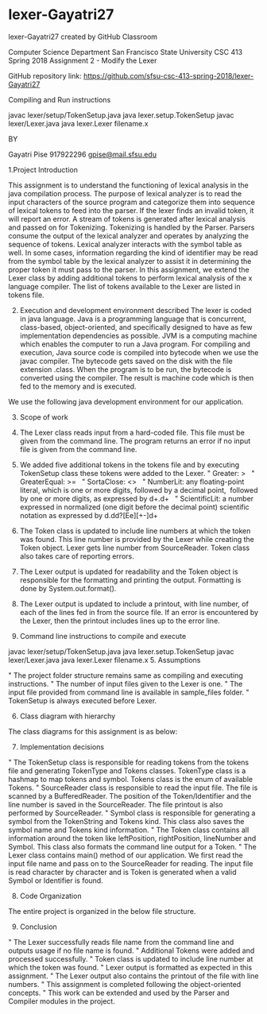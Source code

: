 # lexer-Gayatri27
lexer-Gayatri27 created by GitHub Classroom




Computer Science Department
San Francisco State University
CSC 413  Spring 2018
Assignment 2 - Modify the Lexer


GitHub repository link:
https://github.com/sfsu-csc-413-spring-2018/lexer-Gayatri27



Compiling and Run instructions

javac lexer/setup/TokenSetup.java
java lexer.setup.TokenSetup
javac lexer/Lexer.java
java lexer.Lexer filename.x



BY

Gayatri Pise	917922296	gpise@mail.sfsu.edu









1.Project Introduction

This assignment is to understand the functioning of lexical analysis in the java compilation process. The purpose of lexical analyzer is to read the input characters of the source program and categorize them into sequence of lexical tokens to feed into the parser. If the lexer finds an invalid token, it will report an error. A stream of tokens is generated after lexical analysis and passed on for Tokenizing. Tokenizing is handled by the Parser. Parsers consume the output of the lexical analyzer and operates by analyzing the sequence of tokens. Lexical analyzer interacts with the symbol table as well. In some cases, information regarding the kind of identifier may be read from the symbol table by the lexical analyzer to assist it in determining the proper token it must pass to the parser. 
In this assignment, we extend the Lexer class by adding additional tokens to perform lexical analysis of the x language compiler. The list of tokens available to the Lexer are listed in tokens file.


2. Execution and development environment described 
The lexer is coded in java language. Java is a programming language that is concurrent, class-based, object-oriented, and specifically designed to have as few implementation dependencies as possible. JVM is a computing machine which enables the computer to run a Java program. For compiling and execution, Java source code is compiled into bytecode when we use the javac compiler. The bytecode gets saved on the disk with the file extension .class. When the program is to be run, the bytecode is converted using the compiler. The result is machine code which is then fed to the memory and is executed. 

We use the following java development environment for our application.

 
3. Scope of work
1. The Lexer class reads input from a hard-coded file. This file must be given from the command line. The program returns an error if no input file is given from the command line.
2. We added five additional tokens in the tokens file and by executing TokenSetup class these tokens were added to the Lexer.
"	Greater: >  
"	GreaterEqual: >=  
"	SortaClose: <>  
"	NumberLit: <number> any floating-point literal, which is one or more digits, followed by a decimal point,  followed by one or more digits, as expressed by d+.d+  
"	ScientificLit: <scientific> a number expressed in normalized (one digit before the decimal point) scientific  notation as expressed by d.dd?[Ee][+-]d+  
3. The Token class is updated to include line numbers at which the token was found. This line number is provided by the Lexer while creating the Token object. Lexer gets line number from SourceReader. Token class also takes care of reporting errors.
4. The Lexer output is updated for readability and the Token object is responsible for the formatting and printing the output. Formatting is done by System.out.format().
5. The Lexer output is updated to include a printout, with line number, of each of the lines fed in from the source file. If an error is encountered by the Lexer, then the printout includes lines up to the error line.


4. Command line instructions to compile and execute

javac lexer/setup/TokenSetup.java
java lexer.setup.TokenSetup
javac lexer/Lexer.java
java lexer.Lexer filename.x
5. Assumptions 

"	The project folder structure remains same as compiling and executing instructions.
"	The number of input files given to the Lexer is one. 
"	The input file provided from command line is available in sample_files folder.
"	TokenSetup is always executed before Lexer.





































6. Class diagram with hierarchy


The class diagrams for this assignment is as below:
 




 


7. Implementation decisions

"	The TokenSetup class is responsible for reading tokens from the tokens file and generating TokenType and Tokens classes. TokenType class is a hashmap to map tokens and symbol. Tokens class is the enum of available Tokens.
"	SourceReader class is responsible to read the input file. The file is scanned by a BufferedReader. The position of the Token/Identifier and the line number is saved in the SourceReader. The file printout is also performed by SourceReader.
"	Symbol class is responsible for generating a symbol from the TokenString and Tokens kind. This class also saves the symbol name and Tokens kind information.
"	The Token class contains all information around the token like leftPosition, rightPosition, lineNumber and Symbol. This class also formats the command line output for a Token.
"	The Lexer class contains main() method of our application. We first read the input file name and pass on to the SourceReader for reading. The input file is read character by character and is Token is generated when a valid Symbol or Identifier is found. 

























8. Code Organization

The entire project is organized in the below file structure.
 
9. Conclusion

"	The Lexer successfully reads file name from the command line and outputs usage if no file name is found.
"	Additional Tokens were added and processed successfully.
"	Token class is updated to include line number at which the token was found.
"	Lexer output is formatted as expected in this assignment.
"	The Lexer output also contains the printout of the file with line numbers.
"	This assignment is completed following the object-oriented concepts.
"	This work can be extended and used by the Parser and Compiler modules in the project.
